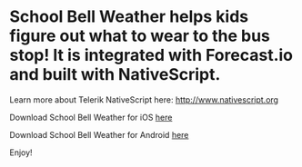 # School Bell Weather helps kids figure out what to wear to the bus stop! It is integrated with Forecast.io and built with NativeScript.

Learn more about Telerik NativeScript here: http://www.nativescript.org

Download School Bell Weather for iOS [here](https://itunes.apple.com/us/app/school-bell-weather-weather/id923433273?ls=1&mt=8)

Download School Bell Weather for Android [here](https://play.google.com/store/apps/details?id=com.ladeezfirstmedia.sbw) 

Enjoy!
